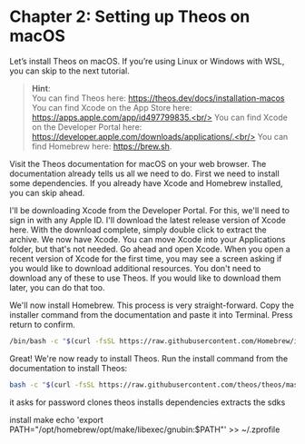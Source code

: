 # Chapter 2: Setting up Theos on macOS

Let’s install Theos on macOS. If you’re using Linux or Windows with WSL, you can skip to the next tutorial.

> **Hint**:<br/>
> You can find Theos here: https://theos.dev/docs/installation-macos
> You can find Xcode on the App Store here: https://apps.apple.com/app/id497799835.<br/>
> You can find Xcode on the Developer Portal here: https://developer.apple.com/downloads/applications/.<br/>
> You can find Homebrew here: https://brew.sh.

Visit the Theos documentation for macOS on your web browser. The documentation already tells us all we need to do. First we need to install some dependencies. If you already have Xcode and Homebrew installed, you can skip ahead.

I'll be downloading Xcode from the Developer Portal. For this, we'll need to sign in with any Apple ID. I'll download the latest release version of Xcode here. With the download complete, simply double click to extract the archive. We now have Xcode. You can move Xcode into your Applications folder, but that's not needed. Go ahead and open Xcode. When you open a recent version of Xcode for the first time, you may see a screen asking if you would like to download additional resources. You don't need to download any of these to use Theos. If you would like to download them later, you can do that too.

We'll now install Homebrew. This process is very straight-forward. Copy the installer command from the documentation and paste it into Terminal. Press return to confirm.

```bash
/bin/bash -c "$(curl -fsSL https://raw.githubusercontent.com/Homebrew/install/HEAD/install.sh)"
```

Great! We're now ready to install Theos. Run the install command from the documentation to install Theos:

```bash
bash -c "$(curl -fsSL https://raw.githubusercontent.com/theos/theos/master/bin/install-theos)"
```

it asks for password
clones theos
installs dependencies
extracts the sdks

install make
echo 'export PATH="/opt/homebrew/opt/make/libexec/gnubin:$PATH"' >> ~/.zprofile